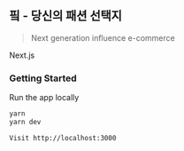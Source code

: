 ## 핔 - 당신의 패션 선택지

> Next generation influence e-commerce

Next.js

### Getting Started

Run the app locally

```bash
yarn
yarn dev

Visit http://localhost:3000
```
